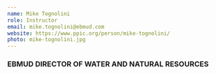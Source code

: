 ```yaml
---
name: Mike Tognolini
role: Instructor
email: mike.tognolini@ebmud.com
website: https://www.ppic.org/person/mike-tognolini/
photo: mike-tognolini.jpg
---
```

### EBMUD DIRECTOR OF WATER AND NATURAL RESOURCES